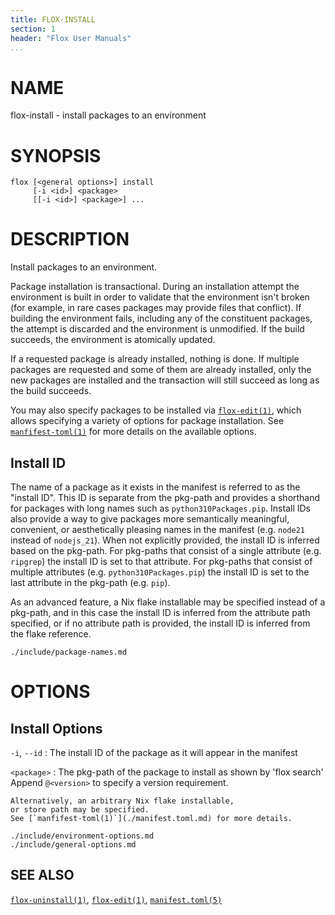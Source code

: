 ```yaml
---
title: FLOX-INSTALL
section: 1
header: "Flox User Manuals"
...
```



# NAME

flox-install - install packages to an environment

# SYNOPSIS

```
flox [<general options>] install
     [-i <id>] <package>
     [[-i <id>] <package>] ...
```

# DESCRIPTION

Install packages to an environment.

Package installation is transactional.
During an installation attempt the environment is built in order to validate
that the environment isn't broken
(for example, in rare cases packages may provide files that conflict).
If building the environment fails,
including any of the constituent packages,
the attempt is discarded and the environment is unmodified.
If the build succeeds, the environment is atomically updated.

If a requested package is already installed, nothing is done.
If multiple packages are requested and some of them are already installed,
only the new packages are installed and the transaction will still succeed as
long as the build succeeds.

You may also specify packages to be installed via
[`flox-edit(1)`](./flox-edit.md),
which allows specifying a variety of options for package installation.
See [`manfifest-toml(1)`](./manifest.toml.md) for more details on the available
options.

## Install ID

The name of a package as it exists in the manifest is referred to as the
"install ID".
This ID is separate from the pkg-path and provides a shorthand for packages
with long names such as `python310Packages.pip`.
Install IDs also provide a way to give packages more semantically meaningful,
convenient, or aesthetically pleasing names in the manifest
(e.g. `node21` instead of `nodejs_21`).
When not explicitly provided, the install ID is inferred based on the pkg-path.
For pkg-paths that consist of a single attribute (e.g. `ripgrep`) the install
ID is set to that attribute.
For pkg-paths that consist of multiple attributes (e.g. `python310Packages.pip`)
the install ID is set to the last attribute in the pkg-path (e.g. `pip`).

As an advanced feature, a Nix flake installable may be specified instead of a
pkg-path,
and in this case the install ID is inferred from the attribute path specified,
or if no attribute path is provided, the install ID is inferred from the flake
reference.

```{.include}
./include/package-names.md
```

# OPTIONS

## Install Options

`-i`, `--id`
:   The install ID of the package as it will appear in the manifest

`<package>`
:   The pkg-path of the package to install as shown by 'flox search'
    Append `@<version>` to specify a version requirement.

    Alternatively, an arbitrary Nix flake installable,
    or store path may be specified.
    See [`manfifest-toml(1)`](./manifest.toml.md) for more details.


```{.include}
./include/environment-options.md
./include/general-options.md
```

## SEE ALSO
[`flox-uninstall(1)`](./flox-uninstall.md),
[`flox-edit(1)`](./flox-edit.md),
[`manifest.toml(5)`](./manifest.toml.md)
